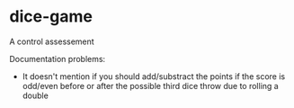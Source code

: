 # dice-game
A control assessement

Documentation problems:

* It doesn't mention if you should add/substract the points if the score is
  odd/even before or after the possible third dice throw due to rolling a
  double
